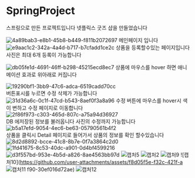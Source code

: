 # SpringProject

스프링으로 만든 프로젝트입니다 넷플릭스 굿즈 샵을 만들었습니다 

![4a89bab3-e8b1-45b8-b449-f811b2072697](https://github.com/user-attachments/assets/0d681dd9-fb54-4bcc-915f-6fa6346591f3)
메인페이지 입니다 
![e9aac1c2-342a-4a4d-b717-b7cfadd1ce2c](https://github.com/user-attachments/assets/09501cc1-7c6d-4b2e-8f2e-efa10785d377)
상품을 등록할수있는 페이지입니다 
사진은 최대 6개 등록이 가능합니다
<br>

![db05fe1d-4691-46ff-b298-45215ecd8ec7](https://github.com/user-attachments/assets/9febdad4-8989-48d0-90e4-d2620d098068)
상품에 마우스를 hover 하면  애니메이션 효과로 위아래로 커집니다 

![19290bf1-3bb9-47c6-adca-6519cadd70cc](https://github.com/user-attachments/assets/17acea99-66b5-47d9-8c67-3a3fa71294a9)
<br>
버튼표시를 누르면 수정 삭제가 가능합니다 
<br>
![31d36a6c-0c1f-47cd-b543-8aef0f3a8a96](https://github.com/user-attachments/assets/0152a534-b5c3-4af4-ac95-88087c16847e)
수정 버튼에 마우스를 hover시 색이 변하고 수정 페이지로 이동합니다
<br>
![2f86f973-c303-465d-807c-a75a94d36927](https://github.com/user-attachments/assets/e0081dcd-46cb-454c-854f-abfdd73a2a21)
<br>
DB 에저장된 정보를 불러옵니다 사진의 수정까지 가능합니다 
<br>
![b5a17efd-9054-4ec6-be63-05790561b4f2](https://github.com/user-attachments/assets/a6f5f88d-9ef9-44b1-ab4d-0f1af0e42e8a)
<br>
상품을 클릭시 Detail 페이지로 들어가서 상품의 정보를 확인 할수있습니다
<br>
![8d2d8892-bcce-41c8-8b7e-0f7a3864c2d0](https://github.com/user-attachments/assets/c9afe27f-54a1-4b32-a4e7-78deecf632fe)
<br>
![1fd41675-8c53-40dc-a901-0d4bf4599216](https://github.com/user-attachments/assets/87219616-a052-40b4-8627-0071cc9ecc37)
![d3f557bd-953e-4b5d-a826-8ae4563bb97d](https://github.com/user-attachments/assets/3ff31d54-c440-414d-87a3-7bf41d0d5dc3)
![캡처5](https://github.com/user-attachments/assets/7372811f-5171-40aa-8bef-7066788039f2)
![캡처2](https://github.com/user-attachments/assets/b9c9384c-e79c-4997-946a-8648b059531e)
![캡처9](https://github.com/user-attachments/assets/41a0b2f4-0b96-4812-921d-b8979ea0bbe9)
![캡처10](https://github.com/user-attachments/assets/f8d05f5e-f32c-421f-a
![캡처11](https://github.com/user-attachments/assets/4ba5fcb8-42d6-429b-920e-a7d50051fdf0)
f90-30ef016d72ae)
![캡처12](https://github.com/user-attachments/assets/ebc974ec-31d2-4edc-9318-fe336f79dd87)


